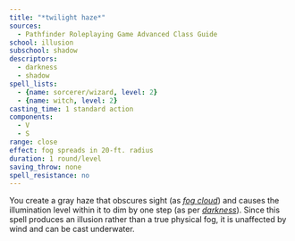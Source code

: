 ```yaml
---
title: "*twilight haze*"
sources:
  - Pathfinder Roleplaying Game Advanced Class Guide
school: illusion
subschool: shadow
descriptors:
  - darkness
  - shadow
spell_lists:
  - {name: sorcerer/wizard, level: 2}
  - {name: witch, level: 2}
casting_time: 1 standard action
components:
  - V
  - S
range: close
effect: fog spreads in 20-ft. radius
duration: 1 round/level
saving_throw: none
spell_resistance: no
---
```


You create a gray haze that obscures sight (as [*fog cloud*](/spells/fog-cloud/)) and causes the illumination level within it to dim by one step (as per [*darkness*](/spells/darkness/)). Since this spell produces an illusion rather than a true physical fog, it is unaffected by wind and can be cast underwater.

